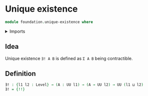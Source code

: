 # Unique existence

```agda
module foundation.unique-existence where
```

<details><summary>Imports</summary>

```agda
open import foundation.universe-levels

open import foundation-core.torsorial-type-families
```

</details>

## Idea

Unique existence `∃! A B` is defined as `Σ A B` being contractible.

## Definition

```agda
∃! : {l1 l2 : Level} → (A : UU l1) → (A → UU l2) → UU (l1 ⊔ l2)
∃! = {!!}
```
